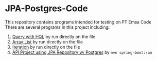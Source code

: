 # JPA-Postgres-Code
This repository contains programs intended for testing on PT Emsa Code
There are several programs in this project including:
1. [Query with HQL](https://github.com/anandabayuf/EmsaCode-Test-Program/blob/master/src/main/java/com/emsacode/testproject/HqlExample.java)
   by run directly on the file
2. [Array List](https://github.com/anandabayuf/EmsaCode-Test-Program/blob/master/src/main/java/com/emsacode/testproject/ArrayListExample.java)
   by run directly on the file
3. [Iteration](https://github.com/anandabayuf/EmsaCode-Test-Program/blob/master/src/main/java/com/emsacode/testproject/IterationExample.java)
   by run directly on the file
4. [API Project using JPA Repository w/ Postgres](https://github.com/anandabayuf/EmsaCode-Test-Program/tree/master/src/main/java/com/emsacode)
   by ```mvn spring-boot:run```
